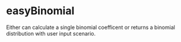 # easyBinomial
Either can calculate a single binomial coefficent or returns a binomial distribution with user input scenario.
